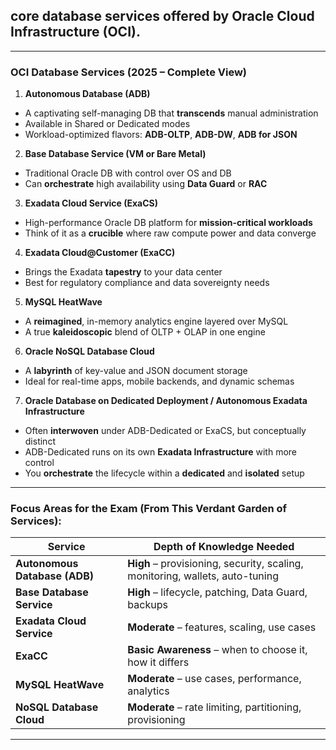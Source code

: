 ## **core database services** offered by **Oracle Cloud Infrastructure (OCI)**.

---

###  **OCI Database Services (2025 – Complete View)**

1.  **Autonomous Database (ADB)**  
   - A captivating self-managing DB that **transcends** manual administration  
   - Available in Shared or Dedicated modes  
   - Workload-optimized flavors: **ADB-OLTP**, **ADB-DW**, **ADB for JSON**

2.  **Base Database Service (VM or Bare Metal)**  
   - Traditional Oracle DB with control over OS and DB  
   - Can **orchestrate** high availability using **Data Guard** or **RAC**

3.  **Exadata Cloud Service (ExaCS)**  
   - High-performance Oracle DB platform for **mission-critical workloads**  
   - Think of it as a **crucible** where raw compute power and data converge

4.  **Exadata Cloud@Customer (ExaCC)**  
   - Brings the Exadata **tapestry** to your data center  
   - Best for regulatory compliance and data sovereignty needs

5.  **MySQL HeatWave**  
   - A **reimagined**, in-memory analytics engine layered over MySQL  
   - A true **kaleidoscopic** blend of OLTP + OLAP in one engine

6.  **Oracle NoSQL Database Cloud**  
   - A **labyrinth** of key-value and JSON document storage  
   - Ideal for real-time apps, mobile backends, and dynamic schemas

7.  **Oracle Database on Dedicated Deployment / Autonomous Exadata Infrastructure**  
   - Often **interwoven** under ADB-Dedicated or ExaCS, but conceptually distinct  
   - ADB-Dedicated runs on its own **Exadata Infrastructure** with more control  
   - You **orchestrate** the lifecycle within a **dedicated** and **isolated** setup


---

###  **Focus Areas for the Exam (From This Verdant Garden of Services)**:

| Service | Depth of Knowledge Needed |
|---------|----------------------------|
|  **Autonomous Database (ADB)** | **High** – provisioning, security, scaling, monitoring, wallets, auto-tuning |
|  **Base Database Service** | **High** – lifecycle, patching, Data Guard, backups |
|  **Exadata Cloud Service** | **Moderate** – features, scaling, use cases |
|  **ExaCC** | **Basic Awareness** – when to choose it, how it differs |
|  **MySQL HeatWave** | **Moderate** – use cases, performance, analytics |
|  **NoSQL Database Cloud** | **Moderate** – rate limiting, partitioning, provisioning |

---

